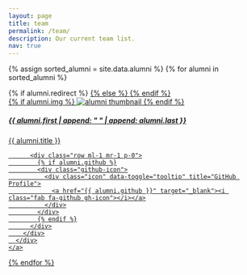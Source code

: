 ```yaml
---
layout: page
title: team
permalink: /team/
description: Our current team list.
nav: true
---
```


<div class="projects grid">

  {% assign sorted_alumni = site.data.alumni %}
  {% for alumni in sorted_alumni %}
  <div class="grid-item">
    {% if alumni.redirect %}
    <a href="{{ alumni.redirect }}" target="_blank">
    {% else %}
    <a href="{{ alumni.url | relative_url }}">
    {% endif %}
      <div class="card hoverable">
        {% if alumni.img %}
        <img src="{{ alumni.img | relative_url }}" alt="alumni thumbnail">
        {% endif %}
        <div class="card-body">
          <h5>{{ alumni.first | append: " " | append: alumni.last }}</h5>
          <p class="card-text">{{ alumni.title }}</p>

          <div class="row ml-1 mr-1 p-0">
            {% if alumni.github %}
            <div class="github-icon">
              <div class="icon" data-toggle="tooltip" title="GitHub Profile">
                <a href="{{ alumni.github }}" target="_blank"><i class="fab fa-github gh-icon"></i></a>
              </div>
            </div>
            {% endif %}
          </div>
        </div>
      </div>
    </a>
  </div>
{% endfor %}

</div>
